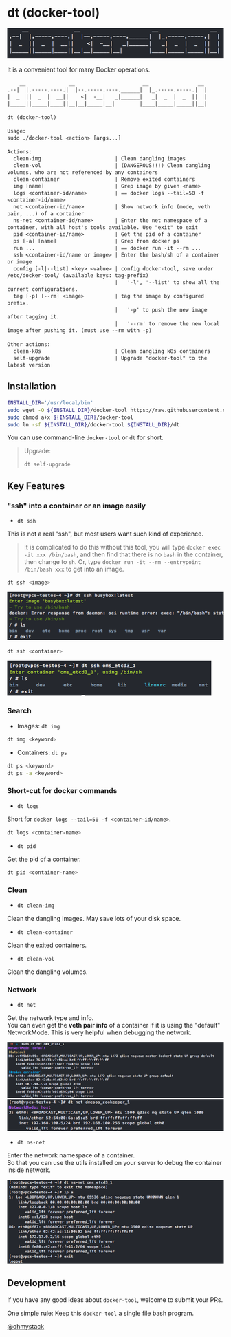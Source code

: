 # dt (docker-tool)

![logo](docs/img/logo.png)

It is a convenient tool for many Docker operations.

```plain
    __              __                      __                __
.--|  |.-----.----.|  |--.-----.----.______|  |_.-----.-----.|  |
|  _  ||  _  |  __||    <|  -__|   _|______|   _|  _  |  _  ||  |
|_____||_____|____||__|__|_____|__|        |____|_____|_____||__|

dt (docker-tool)

Usage:
sudo ./docker-tool <action> [args...]

Actions:
  clean-img                        | Clean dangling images
  clean-vol                        | (DANGEROUS!!!) Clean dangling volumes, who are not referenced by any containers
  clean-container                  | Remove exited containers
  img [name]                       | Grep image by given <name>
  logs <container-id/name>         | == docker logs --tail=50 -f <container-id/name>
  net <container-id/name>          | Show network info (mode, veth pair, ...) of a container
  ns-net <container-id/name>       | Enter the net namespace of a container, with all host's tools available. Use "exit" to exit
  pid <container-id/name>          | Get the pid of a container
  ps [-a] [name]                   | Grep from docker ps
  run ...                          | == docker run -it --rm ...
  ssh <container-id/name or image> | Enter the bash/sh of a container or image
  config [-l|--list] <key> <value> | config docker-tool, save under /etc/docker-tool/ (available keys: tag-prefix)
                                   |   '-l', '--list' to show all the current configurations.
  tag [-p] [--rm] <image>          | tag the image by configured prefix.
                                   |   '-p' to push the new image after tagging it.
                                   |   '--rm' to remove the new local image after pushing it. (must use --rm with -p)

Other actions:
  clean-k8s                        | Clean dangling k8s containers
  self-upgrade                     | Upgrade "docker-tool" to the latest version

```

## Installation

```bash
INSTALL_DIR='/usr/local/bin'
sudo wget -O ${INSTALL_DIR}/docker-tool https://raw.githubusercontent.com/ohmystack/docker-tool/master/docker-tool
sudo chmod a+x ${INSTALL_DIR}/docker-tool
sudo ln -sf ${INSTALL_DIR}/docker-tool ${INSTALL_DIR}/dt
```

You can use command-line `docker-tool` or `dt` for short.

> Upgrade:
> 
> ```bash
> dt self-upgrade
> ```


## Key Features

### "ssh" into a container or an image easily

* `dt ssh`

This is not a real "ssh", but most users want such kind of experience.

> It is complicated to do this without this tool, you will type `docker exec -it xxx /bin/bash`, and then find that there is no `bash` in the container, then change to `sh`. Or, type `docker run -it --rm --entrypoint /bin/bash xxx` to get into an image.

```bash
dt ssh <image>
```

![dt-ssh-image](docs/img/dt-ssh-image.png)

```bash
dt ssh <container>
```

![dt-ssh-container](docs/img/dt-ssh-container.png)


### Search

* Images: `dt img`

```bash
dt img <keyword>
```

* Containers: `dt ps`

```bash
dt ps <keyword>
dt ps -a <keyword>
```


### Short-cut for docker commands

* `dt logs`

Short for `docker logs --tail=50 -f <container-id/name>`.

```bash
dt logs <container-name>
```

* `dt pid`

Get the pid of a container.

```bash
dt pid <container-name>
```


### Clean

* `dt clean-img`

Clean the dangling images. May save lots of your disk space.

* `dt clean-container`

Clean the exited containers.

* `dt clean-vol`

Clean the dangling volumes.


### Network

* `dt net`

Get the network type and info.  
You can even get the **veth pair info** of a container if it is using the "default" NetworkMode. This is very helpful when debugging the network.

![dt-net-default](docs/img/dt-net-default.png)
![dt-net-host](docs/img/dt-net-host.png)

* `dt ns-net`

Enter the network namespace of a container.  
So that you can use the utils installed on your server to debug the container inside network.

![dt-ns-net](docs/img/dt-ns-net.png)


## Development

If you have any good ideas about `docker-tool`, welcome to submit your PRs.

One simple rule: Keep this `docker-tool` a single file bash program.

[@ohmystack](https://github.com/ohmystack) 
